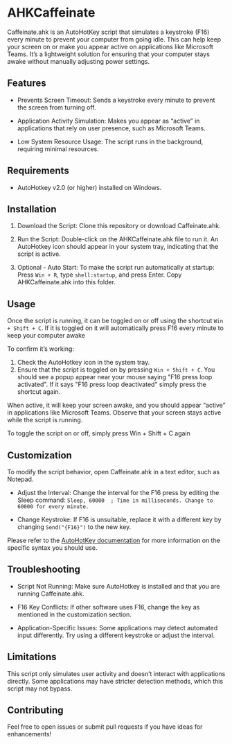 # AHKCaffeinate

Caffeinate.ahk is an AutoHotKey script that simulates a keystroke (F16) every minute to prevent your computer from going idle. This can help keep your screen on or make you appear active on applications like Microsoft Teams. It’s a lightweight solution for ensuring that your computer stays awake without manually adjusting power settings.

## Features

- Prevents Screen Timeout: Sends a keystroke every minute to prevent the screen from turning off.

- Application Activity Simulation: Makes you appear as “active” in applications that rely on user presence, such as Microsoft Teams.

- Low System Resource Usage: The script runs in the background, requiring minimal resources.

## Requirements

- AutoHotkey v2.0 (or higher) installed on Windows.

## Installation

  1. Download the Script: Clone this repository or download Caffeinate.ahk.

  2. Run the Script: Double-click on the AHKCaffeinate.ahk file to run it. An AutoHotkey icon should appear in your system tray, indicating that the script is active.

  3. Optional - Auto Start: To make the script run automatically at startup: Press `Win + R`, type `shell:startup`, and press Enter.
  Copy AHKCaffeinate.ahk into this folder.

## Usage

Once the script is running, it can be toggled on or off using the shortcut `Win + Shift + C`. If it is toggled on it will automatically press F16 every minute to keep your computer awake

To confirm it’s working:

1. Check the AutoHotkey icon in the system tray.
2. Ensure that the script is toggled on by pressing `Win + Shift + C`. You should see a popup appear near your mouse saying "F16 press loop activated". If it says "F16 press loop deactivated" simply press the shortcut again.
    
When active, it will keep your screen awake, and you should appear “active” in applications like Microsoft Teams. Observe that your screen stays active while the script is running.

To toggle the script on or off, simply press Win + Shift + C again

## Customization

To modify the script behavior, open Caffeinate.ahk in a text editor, such as Notepad.

- Adjust the Interval: Change the interval for the F16 press by editing the Sleep command: `Sleep, 60000  ; Time in milliseconds. Change to 60000 for every minute.`

- Change Keystroke: If F16 is unsuitable, replace it with a different key by changing `Send("{F16}")` to the new key. 

Please refer to the [AutoHotKey documentation](https://www.autohotkey.com/docs/v2/) for more information on the specific syntax you should use.

## Troubleshooting

- Script Not Running: Make sure AutoHotkey is installed and that you are running Caffeinate.ahk.

- F16 Key Conflicts: If other software uses F16, change the key as mentioned in the customization section.

- Application-Specific Issues: Some applications may detect automated input differently. Try using a different keystroke or adjust the interval.

## Limitations

This script only simulates user activity and doesn’t interact with applications directly. Some applications may have stricter detection methods, which this script may not bypass.

## Contributing

Feel free to open issues or submit pull requests if you have ideas for enhancements!
